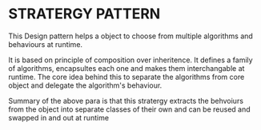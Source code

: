 # STRATERGY PATTERN

This Design pattern helps a object to choose from multiple algorithms and behaviours at runtime.

It is based on principle of composition over inheritence. It defines a family of algorithms, encapsultes each one and makes them interchangable at runtime. The core idea behind this to separate the algorithms from core object and delegate the algorithm's behaviour.

Summary of the above para is that this stratergy extracts the behvoiurs from the object into separate classes of their own and can be reused and swapped in and out at runtime

